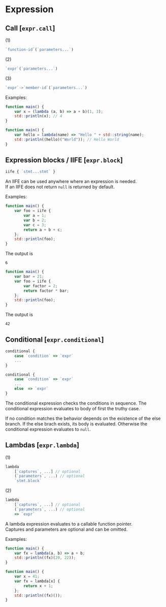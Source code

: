 # Expression


## Call [`expr.call`]

(1)

```js
`function-id`(`parameters...`)
```

(2)

```js
`expr`(`parameters...`)
```

(3)

```js
`expr`->`member-id`(`parameters...`)
```

Examples:

```js
function main() {
	var x = (lambda (a, b) => a + b)(1, 3);
	std::println(x); // 4
}
```

```js
function main() {
	var hello = lambda(name) => "Hello " + std::string(name); 
	std::println((hello)("World")); // Hello World
}
```


## Expression blocks / IIFE [`expr.block`]

```js
iife { `stmt...stmt` }
```

An IIFE can be used anywhere where an expression is needed.  
If an IIFE does not return `null` is returned by default. 

Examples:

```js
function main() {
	var foo = iife {
		var a = 1;
		var b = 2;
		var c = 3;
		return a + b + c;
	};
	std::println(foo);
}
```
The output is
```
6
```

```js
function main() {
	var bar = 21;
	var foo = iife {
		var factor = 2;
		return factor * bar;
	};
	std::println(foo);
}
```
The output is
```
42
```



## Conditional [`expr.conditional`]

```js
conditional {
    case `condition` => `expr`
    ...
}
```

```js
conditional {
    case `condition` => `expr`
    ...
    else  => `expr`
}
```

The conditional expression checks the conditions in sequence.
The conditional expression evaluates to body of first the truthy case. 

If no condition matches the behavior depends on the existence of the else branch.
If the else brach exists, its body is evaluated.
Otherwise the conditional expression evaluates to `null`.



## Lambdas [`expr.lambda`]

(1)

```js
lambda
	[`captures`, ...] // optional
	(`parameters`, ...) // optional
	`stmt.block`
```

(2)

```js
lambda
	[`captures`, ...] // optional
	(`parameters`, ...) // optional
	=> `expr`
```

A lambda expression evaluates to a callable function pointer.  
Captures and parameters are optional and can be omitted.  

Examples:

```js
function main() {
	var fx = lambda(a, b) => a + b;
	std::println((fx)(20, 22));
}
```

```js
function main() {
	var x = 41;
	var fx = lambda[x] {
		return x + 1;
	};
	std::println((fx)());
}
```